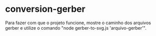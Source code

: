 # conversion-gerber
Para fazer com que o projeto funcione, mostre o caminho dos arquivos gerber e utilize o comando "node gerber-to-svg.js 'arquivo-gerber'".